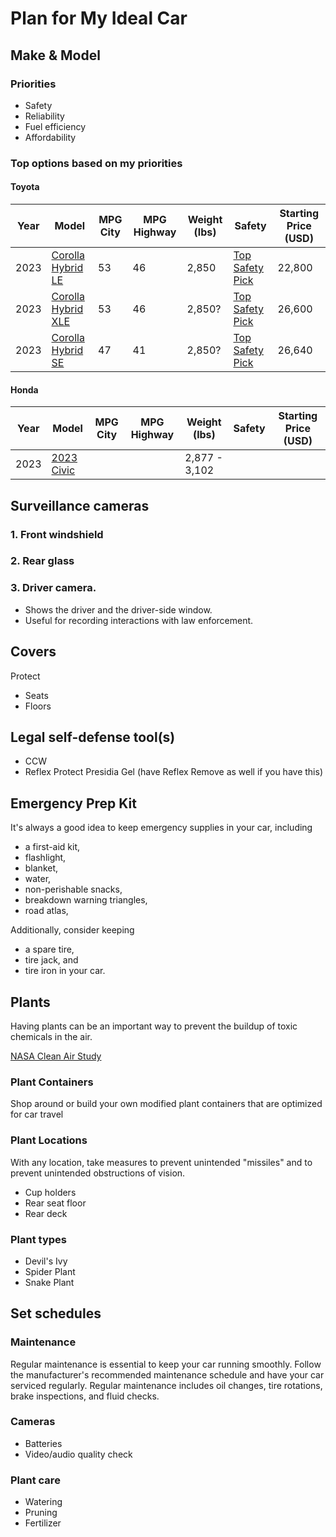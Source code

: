 # Plan for My Ideal Car

## Make & Model
### Priorities
* Safety
* Reliability
* Fuel efficiency
* Affordability

### Top options based on my priorities
#### Toyota
|Year|Model|MPG City|MPG Highway|Weight (lbs)|Safety|Starting Price (USD)|
|-----|--------|-----------|------|-----|----|--|
|2023|[Corolla Hybrid LE](https://www.toyota.com/corollahybrid/)|53|46|2,850|[Top Safety Pick](https://www.iihs.org/ratings/vehicle/toyota/corolla-4-door-sedan/2023)|22,800|
|2023|[Corolla Hybrid XLE](https://www.toyota.com/corollahybrid/)|53|46|2,850?|[Top Safety Pick](https://www.iihs.org/ratings/vehicle/toyota/corolla-4-door-sedan/2023)|26,600|
|2023|[Corolla Hybrid SE](https://www.toyota.com/corollahybrid/)|47|41|2,850?|[Top Safety Pick](https://www.iihs.org/ratings/vehicle/toyota/corolla-4-door-sedan/2023)|26,640|

#### Honda
|Year|Model|MPG City|MPG Highway|Weight (lbs)|Safety|Starting Price (USD)|
|-----|--------|-----------|------|-----|----|--|
|2023|[2023 Civic](https://automobiles.honda.com/civic-sedan)|||2,877 - 3,102|||

## Surveillance cameras
### 1. Front windshield 
### 2. Rear glass
### 3. Driver camera.
* Shows the driver and the driver-side window.
* Useful for recording interactions with law enforcement. 

## Covers
Protect 
* Seats
* Floors

## Legal self-defense tool(s) 
* CCW
* Reflex Protect Presidia Gel (have Reflex Remove as well if you have this)

## Emergency Prep Kit
It's always a good idea to keep emergency supplies in your car, including 
* a first-aid kit, 
* flashlight,
* blanket,
* water,
* non-perishable snacks, 
* breakdown warning triangles,
* road atlas,

Additionally, consider keeping 
* a spare tire, 
* tire jack, and
* tire iron in your car.

## Plants
Having plants can be an important way to prevent the buildup of toxic chemicals in the air. 

[NASA Clean Air Study](https://ntrs.nasa.gov/api/citations/19930073077/downloads/19930073077.pdf)

### Plant Containers
Shop around or build your own modified plant containers that are optimized for car travel

### Plant Locations
With any location, take measures to prevent unintended "missiles" and to prevent unintended obstructions of vision. 
* Cup holders
* Rear seat floor
* Rear deck

### Plant types
* Devil's Ivy
* Spider Plant
* Snake Plant

## Set schedules
### Maintenance
Regular maintenance is essential to keep your car running smoothly. Follow the manufacturer's 
recommended maintenance schedule and have your car serviced regularly. Regular maintenance 
includes oil changes, tire rotations, brake inspections, and fluid checks.

### Cameras 
* Batteries
* Video/audio quality check

### Plant care
* Watering
* Pruning
* Fertilizer
